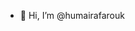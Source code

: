 - 👋 Hi, I’m @humairafarouk
 

<!---
humairafarouk/humairafarouk is a ✨ special ✨ repository because its `README.md` (this file) appears on your GitHub profile.
You can click the Preview link to take a look at your changes.
--->
